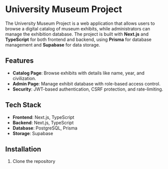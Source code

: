 # University Museum Project

The University Museum Project is a web application that allows users to browse a digital catalog of museum exhibits, while administrators can manage the exhibition database. The project is built with **Next.js** and **TypeScript** for both frontend and backend, using **Prisma** for database management and **Supabase** for data storage.

## Features

- **Catalog Page**: Browse exhibits with details like name, year, and civilization.
- **Admin Page**: Manage exhibit database with role-based access control.
- **Security**: JWT-based authentication, CSRF protection, and rate-limiting.

## Tech Stack

- **Frontend**: Next.js, TypeScript
- **Backend**: Next.js, TypeScript
- **Database**: PostgreSQL, Prisma
- **Storage**: Supabase

## Installation

1. Clone the repository
